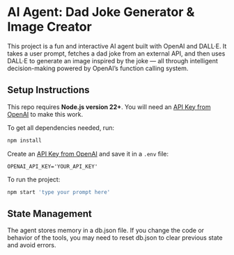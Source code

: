 # AI Agent: Dad Joke Generator & Image Creator

This project is a fun and interactive AI agent built with OpenAI and DALL·E. It takes a user prompt, fetches a dad joke from an external API, and then uses DALL·E to generate an image inspired by the joke — all through intelligent decision-making powered by OpenAI’s function calling system.

## Setup Instructions

This repo requires **Node.js version 22+**. You will need an [API Key from OpenAI](https://platform.openai.com/settings/organization/api-keys) to make this work.

To get all dependencies needed, run:

```bash
npm install
```

Create an [API Key from OpenAI](https://platform.openai.com/settings/organization/api-keys) and save it in a `.env` file:

```
OPENAI_API_KEY='YOUR_API_KEY'
```

To run the project:

```bash
npm start 'type your prompt here'
```

## State Management

The agent stores memory in a db.json file. If you change the code or behavior of the tools, you may need to reset db.json to clear previous state and avoid errors.
